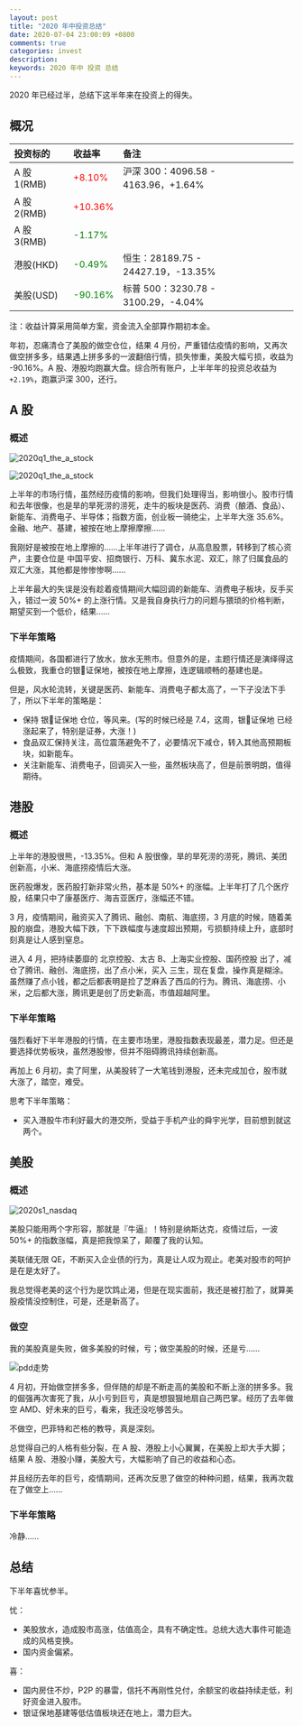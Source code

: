 ```yaml
---
layout: post
title: "2020 年中投资总结"
date: 2020-07-04 23:00:09 +0800
comments: true
categories: invest
description: 
keywords: 2020 年中 投资 总结
---
```

2020 年已经过半，总结下这半年来在投资上的得失。

## 概况

|投资标的|收益率|备注|
|:--|:--|:--|
|A 股 1(RMB)|<font color="red">+8.10%</font>|沪深 300：4096.58 - 4163.96，+1.64%|
|A 股 2(RMB)|<font color="red">+10.36%</font>|
|A 股 3(RMB)|<font color="green">-1.17%</font>||
|港股(HKD)|<font color="green">-0.49%</font>|恒生：28189.75 - 24427.19，-13.35%|
|美股(USD)|<font color="green">-90.16%</font>|标普 500：3230.78 - 3100.29，-4.04%|
    
注：收益计算采用简单方案，资金流入全部算作期初本金。

年初，忍痛清仓了美股的做空仓位，结果 4 月份，严重错估疫情的影响，又再次做空拼多多，结果遇上拼多多的一波翻倍行情，损失惨重，美股大幅亏损，收益为 -90.16%。A 股、港股均跑赢大盘。综合所有账户，上半年年的投资总收益为 `+2.19%`，跑赢沪深 300，还行。

## A 股
### 概述
![2020q1_the_a_stock](/images/2020-07-04-2020midyear-invest-summary/2020s1_the_a_stock.PNG)

![2020q1_the_a_stock](/images/2020-07-04-2020midyear-invest-summary/2020s1_the_a_stock_rise.PNG)

上半年的市场行情，虽然经历疫情的影响，但我们处理得当，影响很小。股市行情和去年很像，也是旱的旱死涝的涝死，走牛的板块是医药、消费（酿酒、食品）、新能车、消费电子、半导体；指数方面，创业板一骑绝尘，上半年大涨 35.6%。金融、地产、基建，被按在地上摩擦摩擦……

我刚好是被按在地上摩擦的……上半年进行了调仓，从高息股票，转移到了核心资产，主要仓位是 中国平安、招商银行、万科、冀东水泥、双汇，除了归属食品的双汇大涨，其他都是惨惨惨啊……

上半年最大的失误是没有趁着疫情期间大幅回调的新能车、消费电子板块，反手买入，错过一波 50%+ 的上涨行情。又是我自身执行力的问题与猥琐的价格判断，期望买到一个低价，结果……

### 下半年策略
疫情期间，各国都进行了放水，放水无熊市。但意外的是，主题行情还是演绎得这么极致，我重仓的银证保地，被按在地上摩擦，连逻辑顺畅的基建也是。

但是，风水轮流转，关键是医药、新能车、消费电子都太高了，一下子没法下手了，所以下半年的策略是：
* 保持 银证保地 仓位，等风来。(写的时候已经是 7.4，这周，银证保地 已经涨起来了，特别是证券，大涨！)
* 食品双汇保持关注，高位震荡避免不了，必要情况下减仓，转入其他高预期板块，如新能车。
* 关注新能车、消费电子，回调买入一些，虽然板块高了，但是前景明朗，值得期待。

## 港股
### 概述
上半年的港股很熊，-13.35%。但和 A 股很像，旱的旱死涝的涝死，腾讯、美团创新高，小米、海底捞疫情后大涨。

医药股爆发，医药股打新非常火热，基本是 50%+ 的涨幅。上半年打了几个医疗股，结果只中了康基医疗、海吉亚医疗，涨幅还不错。

3 月，疫情期间，融资买入了腾讯、融创、南航、海底捞，3 月底的时候，随着美股的崩盘，港股大幅下跌，下下跌幅度与速度超出预期，亏损额持续上升，底部时刻真是让人感到窒息。

进入 4 月，把持续萎靡的 北京控股、太古 B、上海实业控股、国药控股 出了，减仓了腾讯、融创、海底捞，出了点小米，买入 三生，现在复盘，操作真是糊涂。虽然赚了点小钱，都之后都表明是捡了芝麻丢了西瓜的行为。腾讯、海底捞、小米，之后都大涨，腾讯更是创了历史新高，市值超越阿里。

### 下半年策略
强烈看好下半年港股的行情，在主要市场里，港股指数表现最差，潜力足。但还是要选择优势板块，虽然港股惨，但并不阻碍腾讯持续创新高。

再加上 6 月初，卖了阿里，从美股转了一大笔钱到港股，还未完成加仓，股市就大涨了，踏空，难受。

思考下半年策略：
* 买入港股牛市利好最大的港交所，受益于手机产业的舜宇光学，目前想到就这两个。

## 美股
### 概述

![2020s1_nasdaq](/images/2020-07-04-2020midyear-invest-summary/2020s1_nasdaq.PNG)

美股只能用两个字形容，那就是『牛逼』！特别是纳斯达克，疫情过后，一波 50%+ 的指数涨幅，真是把我惊呆了，颠覆了我的认知。

美联储无限 QE，不断买入企业债的行为，真是让人叹为观止。老美对股市的呵护是在是太好了。

我总觉得老美的这个行为是饮鸩止渴，但是在现实面前，我还是被打脸了，就算美股疫情没控制住，可是，还是新高了。

### 做空
我的美股真是失败，做多美股的时候，亏；做空美股的时候，还是亏……

![pdd走势](/images/2020-07-04-2020midyear-invest-summary/2020s1_pdd.PNG)

4 月初，开始做空拼多多，但伴随的却是不断走高的美股和不断上涨的拼多多。我的倔强再次害死了我，从小亏到巨亏，真是想狠狠地扇自己两巴掌。经历了去年做空 AMD、好未来的巨亏，看来，我还没吃够苦头。

不做空，巴菲特和芒格的教导，真是深刻。

总觉得自己的人格有些分裂，在 A 股、港股上小心翼翼，在美股上却大手大脚；结果 A 股、港股小赚，美股大亏，大幅影响了自己的收益和心态。

并且经历去年的巨亏，疫情期间，还再次反思了做空的种种问题，结果，我再次栽在了做空上……

### 下半年策略
冷静……

## 总结
下半年喜忧参半。

忧：
* 美股放水，造成股市高涨，估值高企，具有不确定性。总统大选大事件可能造成的风格变换。
* 国内资金偏紧。

喜：
* 国内房住不炒，P2P 的暴雷，信托不再刚性兑付，余额宝的收益持续走低，利好资金进入股市。
* 银证保地基建等低估值板块还在地上，潜力巨大。